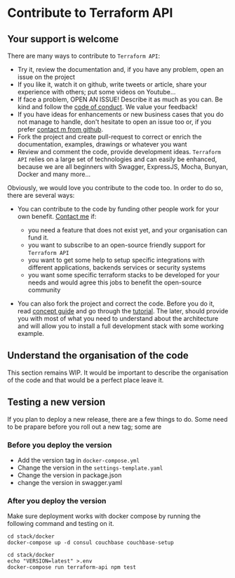 # Contribute to Terraform API

## Your support is welcome

There are many ways to contribute to `Terraform API`:

- Try it, review the documentation and, if you have any problem, open an issue
  on the project
- If you like it, watch it on github, write tweets or article, share your
  experience with others; put some videos on Youtube...
- If face a problem, OPEN AN ISSUE! Describe it as much as you can. Be kind and
  follow the [code of conduct](https://github.com/gregoryguillou/terraform-api/blob/master/docs/CODE_OF_CONDUCT.md). We value your feedback!
- If you have ideas for enhancements or new business cases that you do not
  manage to handle, don't hesitate to open an issue too or, if you prefer
  [contact m from github](https://github.com/gregoryguillou).
- Fork the project and create pull-request to correct or enrich the
  documentation, examples, drawings or whatever you want
- Review and comment the code, provide development ideas. `Terraform API` relies 
  on a large set of technologies and can easily be enhanced, because we are all
  beginners with Swagger, ExpressJS, Mocha, Bunyan, Docker and many more... 

Obviously, we would love you contribute to the code too. In order to do so,
there are several ways:

- You can contribute to the code by funding other people work for your own 
  benefit. [Contact me](https://github.com/gregoryguillou) if:
  - you need a feature that does not exist yet, and your organisation can fund
    it.
  - you want to subscribe to an open-source friendly support for `Terraform API`
  - you want to get some help to setup specific integrations with different
    applications, backends services or security systems
  - you want some specific terraform stacks to be developed for your needs and
    would agree this jobs to benefit the open-source community

- You can also fork the project and correct the code. Before you do it, read
  [concept guide](https://github.com/gregoryguillou/terraform-api/blob/master/docs/CONCEPT.md)
  and go through the [tutorial](https://github.com/gregoryguillou/terraform-api/blob/master/docs/TUTORIAL.md).
  The later, should provide you with most of what you need to understand about
  the architecture and will allow you to install a full development stack with
  some working example.

## Understand the organisation of the code

This section remains WIP. It would be important to describe the organisation
of the code and that would be a perfect place leave it.

## Testing a new version

If you plan to deploy a new release, there are a few things to do. Some need
to be prapare before you roll out a new tag; some are 

### Before you deploy the version

- Add the version tag in `docker-compose.yml`
- Change the version in the `settings-template.yaml`
- Change the version in package.json
- change the version in swagger.yaml
### After you deploy the version

Make sure deployment works with docker compose by running the following
command and testing on it.

```shell
cd stack/docker
docker-compose up -d consul couchbase couchbase-setup
```

```shell
cd stack/docker
echo "VERSION=latest" >.env
docker-compose run terraform-api npm test
```


